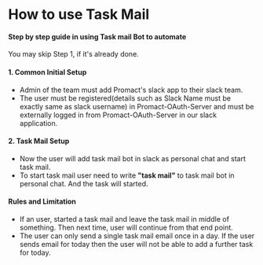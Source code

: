 # How to use Task Mail

#### Step by step guide in using Task mail Bot to automate
You may skip Step 1, if it's already done.

#### 1. Common Initial Setup
  * Admin of the team must add Promact's slack app to their slack team.
  * The user must be registered(details such as Slack Name must be exactly same as slack username) in Promact-OAuth-Server and must be externally logged in from Promact-OAuth-Server in our slack application.

#### 2. Task Mail Setup
  * Now the user will add task mail bot in slack as personal chat and start task mail.
  * To start task mail user need to write **"task mail"** to task mail bot in personal chat. And the task will started.

#### Rules and Limitation
  * If an user, started a task mail and leave the task mail in middle of something. Then next time, user will continue from that end point.
  * The user can only send a single task mail email once in a day. If the user sends email for today then the user will not be able to add a further task for today.
